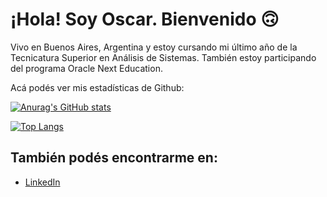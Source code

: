 # ¡Hola! Soy Oscar. Bienvenido 🙃
Vivo en Buenos Aires, Argentina y estoy cursando mi último año de la Tecnicatura Superior en Análisis de Sistemas. También estoy participando del programa Oracle Next Education.

Acá podés ver mis estadísticas de Github:

[![Anurag's GitHub stats](https://github-readme-stats.vercel.app/api?username=capdeo&theme=onedark)](https://github.com/anuraghazra/github-readme-stats)

[![Top Langs](https://github-readme-stats.vercel.app/api/top-langs/?username=capdeo&theme=tokyonight)](https://github.com/anuraghazra/github-readme-stats)

## También podés encontrarme en:

- [LinkedIn](https://ar.linkedin.com/in/oscar-capdevila-64aa3815a)
